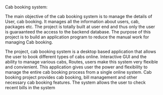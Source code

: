 Cab booking system:

The main objective of the cab booking system is to manage the details of User, cab booking. It manages all the information about users, cab, packages etc. The project is totally built at user end and thus only the user is guaraanteed the access to the backend database. The purpose of this project is to build an application program to reduce the manual work for managing Cab booking.

The project, cab booking system is a desktop based application that allows the user to book different types of cabs online. Interactive GUI and the ability to manage various cabs, Routes, users make this system very flexible and convienient. This application gives user the power and flexibility to manage the entire cab booking process from a single online system. Cab booking project provides cab booking, bill management and other necessary cab booking features. The system allows the user to check recent bills in the system
